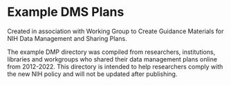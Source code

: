 
<!-- README.md is generated from README.Rmd. Please edit that file -->

# Example DMS Plans

<!-- badges: start -->
<!-- badges: end -->

Created in association with Working Group to Create Guidance Materials for NIH Data Management and Sharing Plans.

The example DMP directory was compiled from researchers, institutions,
libraries and workgroups who shared their data management plans online
from 2012-2022. This directory is intended to help researchers comply
with the new NIH policy and will not be updated after publishing.
